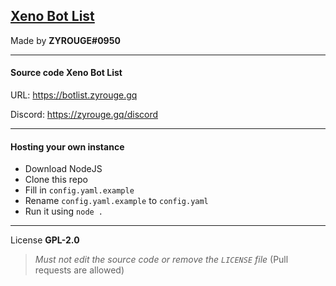 ## [Xeno Bot List](https://botlist.zyrouge.gq)
Made by **ZYROUGE#0950**

---

#### Source code **Xeno Bot List**

URL: https://botlist.zyrouge.gq

Discord: https://zyrouge.gq/discord

---

#### Hosting your own instance

* Download NodeJS
* Clone this repo
* Fill in `config.yaml.example`
* Rename `config.yaml.example` to `config.yaml`
* Run it using `node .`

---

License **GPL-2.0**
> *Must not edit the source code or remove the `LICENSE` file* (Pull requests are allowed)